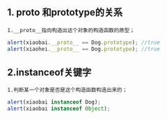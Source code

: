 ## 1. __proto__ 和prototype的关系
	1.__proto__指向构造出这个对象的构造函数的原型；
```javascript
alert(xiaobai.__proto__ == Dog.prototype); //true
alert(xiaohei.__proto__ == Dog.prototype); //true
```
## 2.instanceof关键字
	1.判断某一个对象是否是这个构造函数构造出来的；
```javascript
alert(xiaobai instanceof Dog);
alert(xiaobai instanceof Object);
```

